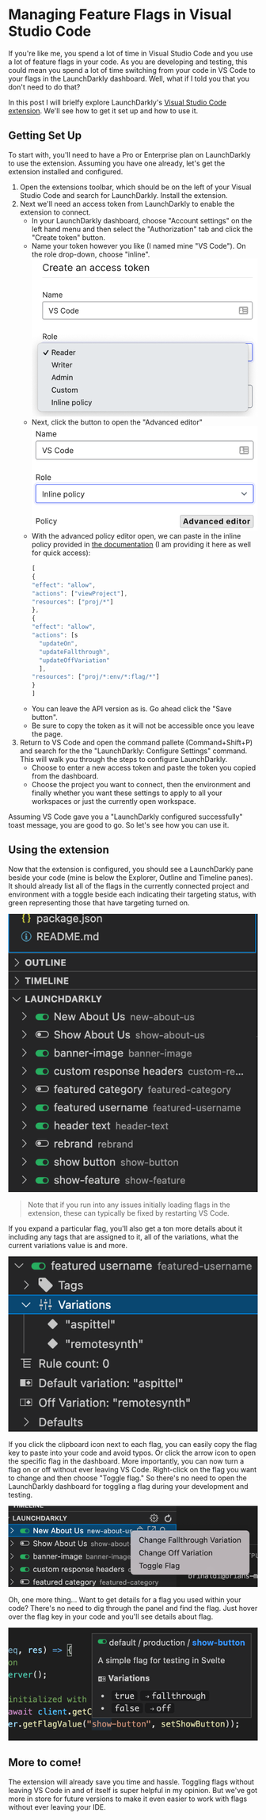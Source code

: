 # Managing Feature Flags in Visual Studio Code



If you're like me, you spend a lot of time in Visual Studio Code and you use a lot of feature flags in your code. As you are developing and testing, this could mean you spend a lot of time switching from your code in VS Code to your flags in the LaunchDarkly dashboard. Well, what if I told you that you don't need to do that?

In this post I will brielfy explore LaunchDarkly's [Visual Studio Code extension](https://marketplace.visualstudio.com/items?itemName=LaunchDarklyOfficial.launchdarkly). We'll see how to get it set up and how to use it.

## Getting Set Up

To start with, you'll need to have a Pro or Enterprise plan on LaunchDarkly to use the extension. Assuming you have one already, let's get the extension installed and configured.

1. Open the extensions toolbar, which should be on the left of your Visual Studio Code and search for LaunchDarkly. Install the extension.
2. Next we'll need an access token from LaunchDarkly to enable the extension to connect.
   * In your LaunchDarkly dashboard, choose "Account settings" on the left hand menu and then select the "Authorization" tab and click the "Create token" button.
   * Name your token however you like (I named mine "VS Code"). On the role drop-down, choose "inline".
		![choosing the inline role option](inline.png)
   * Next, click the button to open the "Advanced editor"
		![Choosing the advanced policy editor](advanced.png)
   * With the advanced policy editor open, we can paste in the inline policy provided in [the documentation](https://docs.launchdarkly.com/integrations/vscode#configuration) (I am providing it here as well for quick access):
		```javascript
		[
      {
        "effect": "allow",
        "actions": ["viewProject"],
        "resources": ["proj/*"]
      },
      {
        "effect": "allow",
        "actions": [s
          "updateOn",
          "updateFallthrough",
          "updateOffVariation"
          ],
        "resources": ["proj/*:env/*:flag/*"]
      }
   	 ]
		```
   * You can leave the API version as is. Go ahead click the "Save button".
   * Be sure to copy the token as it will not be accessible once you leave the page.
3. Return to VS Code and open the command pallete (Command+Shift+P) and search for the the "LaunchDarkly: Configure Settings" command. This will walk you through the steps to configure LaunchDarkly.
	* Choose to enter a new access token and paste the token you copied from the dashboard.
	* Choose the project you want to connect, then the environment and finally whether you want these settings to apply to all your workspaces or just the currently open workspace.

Assuming VS Code gave you a "LaunchDarkly configured successfully" toast message, you are good to go. So let's see how you can use it.

## Using the extension

Now that the extension is configured, you should see a LaunchDarkly pane beside your code (mine is below the Explorer, Outline and Timeline panes). It should already list all of the flags in the currently connected project and environment with a toggle beside each indicating their targeting status, with green representing those that have targeting turned on.

![LaunchDarkly pane in VS Code](flag-status.png)

> Note that if you run into any issues initially loading flags in the extension, these can typically be fixed by restarting VS Code.

If you expand a particular flag, you'll also get a ton more details about it including any tags that are assigned to it, all of the variations, what the current variations value is and more.

![flag details in the LaunchDarkly extension](flag-detail.png)

If you click the clipboard icon next to each flag, you can easily copy the flag key to paste into your code and avoid typos. Or click the arrow icon to open the specific flag in the dashboard. More importantly, you can now turn a flag on or off without ever leaving VS Code. Right-click on the flag you want to change and then choose "Toggle flag." So there's no need to open the LaunchDarkly dashboard for toggling a flag during your development and testing.

![Right click to toggle a flag](right-click.png)

Oh, one more thing... Want to get details for a flag you used within your code? There's no need to dig through the panel and find the flag. Just hover over the flag key in your code and you'll see details about flag.

![flag details on hover](hover.png)

## More to come!

The extension will already save you time and hassle. Toggling flags without leaving VS Code in and of itself is super helpful in my opinion. But we've got more in store for future versions to make it even easier to work with flags without ever leaving your IDE.